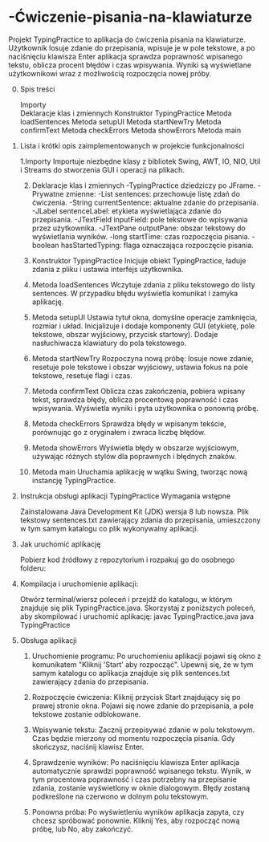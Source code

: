 # -Ćwiczenie-pisania-na-klawiaturze

Projekt TypingPractice to aplikacja do ćwiczenia pisania na klawiaturze. Użytkownik losuje zdanie do przepisania, wpisuje je w pole tekstowe, a po naciśnięciu klawisza Enter aplikacja sprawdza poprawność wpisanego tekstu, oblicza procent błędów i czas wpisywania. Wyniki są wyświetlane użytkownikowi wraz z możliwością rozpoczęcia nowej próby.

0. Spis treści

    Importy  
    Deklaracje klas i zmiennych
    Konstruktor TypingPractice
    Metoda loadSentences
    Metoda setupUI
    Metoda startNewTry
    Metoda confirmText
    Metoda checkErrors
    Metoda showErrors
    Metoda main

1. Lista i krótki opis zaimplementowanych w projekcie funkcjonalności

    1.Importy
        Importuje niezbędne klasy z bibliotek Swing, AWT, IO, NIO, Util i Streams do stworzenia GUI i operacji na plikach.

    2. Deklaracje klas i zmiennych
        -TypingPractice dziedziczy po JFrame.
        -Prywatne zmienne:
            -List<String> sentences: przechowuje listę zdań do ćwiczenia.
            -String currentSentence: aktualne zdanie do przepisania.
            -JLabel sentenceLabel: etykieta wyświetlająca zdanie do przepisania.
            -JTextField inputField: pole tekstowe do wpisywania przez użytkownika.
            -JTextPane outputPane: obszar tekstowy do wyświetlania wyników.
            -long startTime: czas rozpoczęcia pisania.
            -boolean hasStartedTyping: flaga oznaczająca rozpoczęcie pisania.

    3. Konstruktor TypingPractice
        Inicjuje obiekt TypingPractice, ładuje zdania z pliku i ustawia interfejs użytkownika.

    4. Metoda loadSentences
        Wczytuje zdania z pliku tekstowego do listy sentences. W przypadku błędu wyświetla komunikat i zamyka aplikację.

    5. Metoda setupUI
        Ustawia tytuł okna, domyślne operacje zamknięcia, rozmiar i układ.
        Inicjalizuje i dodaje komponenty GUI (etykietę, pole tekstowe, obszar wyjściowy, przycisk startowy).
        Dodaje nasłuchiwacza klawiatury do pola tekstowego.

    6. Metoda startNewTry
        Rozpoczyna nową próbę: losuje nowe zdanie, resetuje pole tekstowe i obszar wyjściowy, ustawia fokus na pole tekstowe, resetuje flagi i czas.

    7. Metoda confirmText
        Oblicza czas zakończenia, pobiera wpisany tekst, sprawdza błędy, oblicza procentową poprawność i czas wpisywania.
        Wyświetla wyniki i pyta użytkownika o ponowną próbę.

    8. Metoda checkErrors
        Sprawdza błędy w wpisanym tekście, porównując go z oryginałem i zwraca liczbę błędów.

    9. Metoda showErrors
        Wyświetla błędy w obszarze wyjściowym, używając różnych stylów dla poprawnych i błędnych znaków.

    10. Metoda main
        Uruchamia aplikację w wątku Swing, tworząc nową instancję TypingPractice.




1. Instrukcja obsługi aplikacji TypingPractice
     Wymagania wstępne

      Zainstalowana Java Development Kit (JDK) wersja 8 lub nowsza.
      Plik tekstowy sentences.txt zawierający zdania do przepisania, umieszczony w tym samym katalogu co plik wykonywalny aplikacji.

  1. Jak uruchomić aplikację

      Pobierz kod źródłowy z repozytorium i rozpakuj go do osobnego folderu:
   
  3. Kompilacja i uruchomienie aplikacji:

      Otwórz terminal/wiersz poleceń i przejdź do katalogu, w którym znajduje się plik TypingPractice.java.
      Skorzystaj z poniższych poleceń, aby skompilować i uruchomić aplikację:
          javac TypingPractice.java
          java TypingPractice
   
  5. Obsługa aplikacji

     1. Uruchomienie programu:
          Po uruchomieniu aplikacji pojawi się okno z komunikatem "Kliknij 'Start' aby rozpocząć".
          Upewnij się, że w tym samym katalogu co aplikacja znajduje się plik sentences.txt zawierający zdania do przepisania.

      2. Rozpoczęcie ćwiczenia:
          Kliknij przycisk Start znajdujący się po prawej stronie okna.
          Pojawi się nowe zdanie do przepisania, a pole tekstowe zostanie odblokowane.

      3. Wpisywanie tekstu:
          Zacznij przepisywać zdanie w polu tekstowym. Czas będzie mierzony od momentu rozpoczęcia pisania.
          Gdy skończysz, naciśnij klawisz Enter.

      4. Sprawdzenie wyników:
          Po naciśnięciu klawisza Enter aplikacja automatycznie sprawdzi poprawność wpisanego tekstu.
          Wynik, w tym procentowa poprawność i czas potrzebny na przepisanie zdania, zostanie wyświetlony w oknie dialogowym.
          Błędy zostaną podkreślone na czerwono w dolnym polu tekstowym.

      5. Ponowna próba:
        Po wyświetleniu wyników aplikacja zapyta, czy chcesz spróbować ponownie. Kliknij Yes, aby rozpocząć nową próbę, lub No, aby zakończyć.
